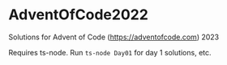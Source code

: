 # AdventOfCode2022
Solutions for Advent of Code (https://adventofcode.com) 2023

Requires ts-node. Run `ts-node Day01` for day 1 solutions, etc.
